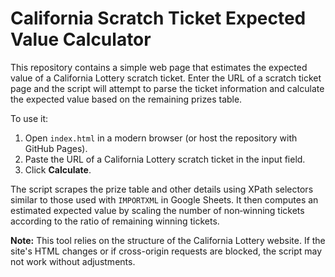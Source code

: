 # California Scratch Ticket Expected Value Calculator

This repository contains a simple web page that estimates the expected value of a California Lottery scratch ticket. Enter the URL of a scratch ticket page and the script will attempt to parse the ticket information and calculate the expected value based on the remaining prizes table.

To use it:

1. Open `index.html` in a modern browser (or host the repository with GitHub Pages).
2. Paste the URL of a California Lottery scratch ticket in the input field.
3. Click **Calculate**.

The script scrapes the prize table and other details using XPath selectors similar to those used with `IMPORTXML` in Google Sheets. It then computes an estimated expected value by scaling the number of non‑winning tickets according to the ratio of remaining winning tickets.

**Note:** This tool relies on the structure of the California Lottery website. If the site's HTML changes or if cross-origin requests are blocked, the script may not work without adjustments.
